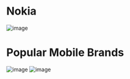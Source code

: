 # Nokia


![image](https://user-images.githubusercontent.com/86486235/125749894-5276b1d2-347a-484d-bf11-79703d84edac.png)

# Popular Mobile Brands 
![image](https://user-images.githubusercontent.com/86486235/125751094-b4dcd958-dc71-45f9-9400-522416fc12ad.png)
![image]()
